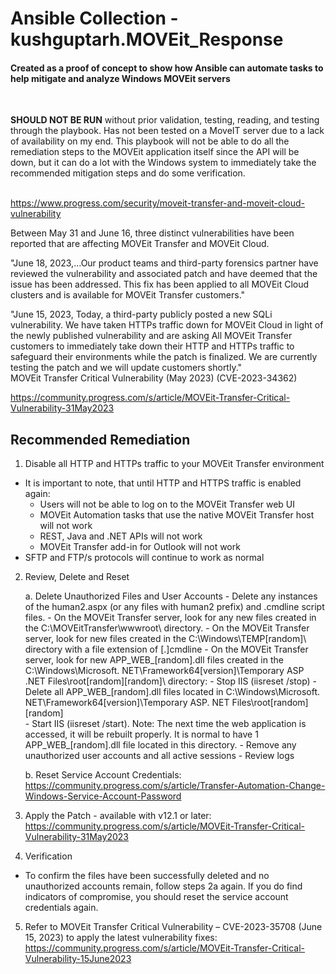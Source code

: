 # Ansible Collection - kushguptarh.MOVEit_Response

#### Created as a proof of concept to show how Ansible can automate tasks to help mitigate and analyze Windows MOVEit servers
<br>

**SHOULD NOT BE RUN** without prior validation, testing, reading, and testing through the playbook. Has not been tested on a MoveIT server due to a lack of availability on my end. This playbook will not be able to do all the remediation steps to the MOVEit application itself since the API will be down, but it can do a lot with the Windows system to immediately take the recommended mitigation steps and do some verification.
<br>
<br>

https://www.progress.com/security/moveit-transfer-and-moveit-cloud-vulnerability


Between May 31 and June 16, three distinct vulnerabilities have been reported that are affecting MOVEit Transfer and MOVEit Cloud.

"June 18, 2023,...Our product teams and third-party forensics partner have reviewed the vulnerability and associated patch and have deemed that the issue has been addressed. This fix has been applied to all MOVEit Cloud clusters and is available for MOVEit Transfer customers."


"June 15, 2023, Today, a third-party publicly posted a new SQLi vulnerability. We have taken HTTPs traffic down for MOVEit Cloud in light of the newly published vulnerability and are asking All MOVEit Transfer customers to immediately take down their HTTP and HTTPs traffic to safeguard their environments while the patch is finalized. We are currently testing the patch and we will update customers shortly."
<br>
MOVEit Transfer Critical Vulnerability (May 2023) (CVE-2023-34362)


https://community.progress.com/s/article/MOVEit-Transfer-Critical-Vulnerability-31May2023


## Recommended Remediation
1. Disable all HTTP and HTTPs traffic to your MOVEit Transfer environment
- It is important to note, that until HTTP and HTTPS traffic is enabled again: 
  - Users will not be able to log on to the MOVEit Transfer web UI  
  - MOVEit Automation tasks that use the native MOVEit Transfer host will not work
  - REST, Java and .NET APIs will not work 
  - MOVEit Transfer add-in for Outlook will not work 
- SFTP and FTP/s protocols will continue to work as normal 

2. Review, Delete and Reset
   
   a. Delete Unauthorized Files and User Accounts
        - Delete any instances of the human2.aspx (or any files with human2 prefix) and .cmdline script files.
        - On the MOVEit Transfer server, look for any new files created in the C:\MOVEitTransfer\wwwroot\ directory.
        - On the MOVEit Transfer server, look for new files created in the C:\Windows\TEMP\[random]\ directory with a file extension of [.]cmdline
        - On the MOVEit Transfer server, look for new APP_WEB_[random].dll files created in the C:\Windows\Microsoft. NET\Framework64\[version]\Temporary ASP .NET Files\root\[random]\[random]\ directory:
            - Stop IIS (iisreset /stop)
            - Delete all APP_WEB_[random].dll files located in C:\Windows\Microsoft. NET\Framework64\[version]\Temporary ASP. NET Files\root\[random]\[random]\
            - Start IIS (iisreset /start). Note: The next time the web application is accessed, it will be rebuilt properly. It is normal to have 1 APP_WEB_[random].dll file located in this directory.
            - Remove any unauthorized user accounts and all active sessions
            - Review logs
      
   b. Reset Service Account Credentials: https://community.progress.com/s/article/Transfer-Automation-Change-Windows-Service-Account-Password

 3. Apply the Patch - available with v12.1 or later: https://community.progress.com/s/article/MOVEit-Transfer-Critical-Vulnerability-31May2023

 4. Verification
 - To confirm the files have been successfully deleted and no unauthorized accounts remain, follow steps 2a again. If you do find indicators of compromise, you should reset the service account credentials again.

 5. Refer to MOVEit Transfer Critical Vulnerability – CVE-2023-35708 (June 15, 2023) to apply the latest vulnerability fixes: https://community.progress.com/s/article/MOVEit-Transfer-Critical-Vulnerability-15June2023

